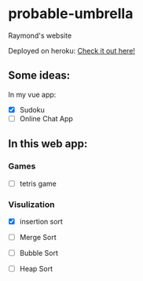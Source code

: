 # probable-umbrella
Raymond's website

Deployed on heroku: [Check it out here!](http://probabe-umbrella.herokuapp.com)

## Some ideas:
In my vue app:
- [X] Sudoku
- [ ] Online Chat App

## In this web app:
### Games
- [ ] tetris game

### Visulization
- [X] insertion sort
- [ ] Merge Sort
- [ ] Bubble Sort
- [ ] Heap Sort


